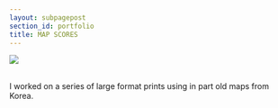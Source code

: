 ```yaml
---
layout: subpagepost
section_id: portfolio
title: MAP SCORES 
---
```


<div class="full">
    <div class="row">
        <div class="large-12 large-centered columns">
          <img src="../images/assets/Picture50.png">
        </div>
    </div>
</div>
<br>

I worked on a series of large format prints using in part old maps from Korea.
